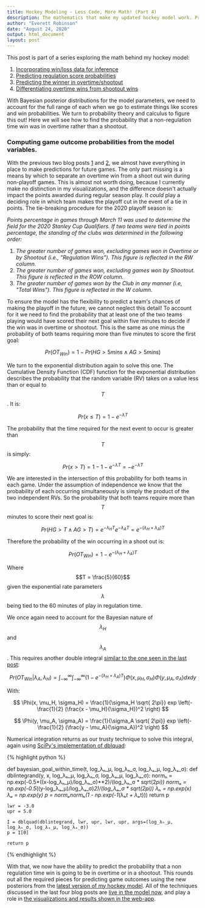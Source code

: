 ```yaml
---
title: Hockey Modeling - Less Code, More Math! (Part 4)
description: The mathematics that make my updated hockey model work. Predicting if a win is in shootout or overtime from the model variables.
author: "Everett Robinson"
date: "August 24, 2020"
output: html_document
layout: post
---
```


This post is part of a series exploring the math behind my hockey model:

1. [Incorporating win/loss data for inference](/2020/08/20/hockey-modeling-less-code-more-math-1.html)
2. [Predicting regulation score probabilities](/2020/08/22/hockey-modeling-less-code-more-math-2.html)
3. [Predicting the winner in overtime/shootout](/2020/08/23/hockey-modeling-less-code-more-math-3.html)
4. [Differentiating overtime wins from shootout wins](/2020/08/24/hockey-modeling-less-code-more-math-4.html)

With Bayesian posterior distributions for the model parameters, we need to account for the full range of each when we go to estimate things like scores and win probabilities. We turn to probability theory and calculus to figure this out! Here we will see how to find the probability that a non-regulation time win was in overtime rather than a shootout.

### Computing game outcome probabilities from the model variables.

With the previous two blog posts [1](/2020/08/22/hockey-modeling-less-code-more-math-2.html) and [2](/2020/08/23/hockey-modeling-less-code-more-math-3.html), we almost have everything in place to make predictions for future games. The only part missing is a means by which to separate an overtime win from a shoot out win during non-playoff games. This is almost not worth doing, because I currently make no distinction in my visualizations, and the difference doesn't actually impact the points awarded during regular season play. It *could*  play a deciding role in which team makes the playoff cut in the event of a tie in points. The tie-breaking procedure for the 2020 playoff season is:

*Points percentage in games through March 11 was used to determine the field for the 2020 Stanley Cup Qualifiers. If two teams were tied in points percentage, the standing of the clubs was determined in the following order:*

1. *The greater number of games won, excluding games won in Overtime or by Shootout (i.e., "Regulation Wins"). This figure is reflected in the RW column.*
2. *The greater number of games won, excluding games won by Shootout. This figure is reflected in the ROW column.*
3. *The greater number of games won by the Club in any manner (i.e, "Total Wins"). This figure is reflected in the W column.*

To ensure the model has the flexibility to predict a team's chances of making the playoff in the future, we cannot neglect this detail! To account for it we need to find the probability that at least one of the two teams playing would have scored their next goal within five minutes to decide if the win was in overtime or shootout. This is the same as one minus the probability of both teams requiring more than five minutes to score the first goal:

$$Pr(OT_{Win}) = 1 - Pr(HG \gt 5mins \land AG \gt 5 mins) $$

We turn to the exponential distribution again to solve this one. The Cumulative Density Function (CDF) function for the exponential distribution describes the probability that the random variable (RV) takes on a value less than or equal to $$T$$. It is:

$$Pr(x \leq T) =  1 - e^{-\lambda T} $$

The probability that the time required for the next event to occur is greater than $$T$$ is simply:

$$Pr(x \gt T) = 1 - 1 - e^{-\lambda T} = - e^{-\lambda T} $$

We are interested in the intersection of this probability for both teams in each game. Under the assumption of independence we know that the probability of each occurring simultaneously is simply the product of the two independent RVs. So the probability that both teams require more than $$T$$ minutes to score their next goal is:

$$ Pr(HG \gt T \land AG \gt T) = e^{-\lambda_H T} e^{-\lambda_A T} = e^{-(\lambda_H + \lambda_A)T} $$

Therefore the probability of the win occurring in a shoot out is: 

$$Pr(OT_{Win}) = 1 - e^{-(\lambda_H + \lambda_A)T} $$

Where $$T = \frac{5}{60}$$ given the exponential rate parameters $$\lambda$$ being tied to the 60 minutes of play in regulation time.

We once again need to account for the Bayesian nature of $$\lambda_H$$ and $$\lambda_A$$. This requires another double integral [similar to the one seen in the last post](/2020/08/23/hockey-modeling-less-code-more-math-3.html):

$$Pr(OT_{Win}|\lambda_A, \lambda_H) = \int^{\infty}_{-\infty} \int^{\infty}_{-\infty} (1 - e^{-(\lambda_H + \lambda_A)T}) \Phi(x, \mu_H, \sigma_H) \Phi(y, \mu_A, \sigma_A) dx dy$$

With:

$$ \Phi(x, \mu_H, \sigma_H) = \frac{1}{\sigma_H \sqrt{ 2\pi}} exp \left(-\frac{1}{2} (\frac{x - \mu_H}{\sigma_H})^2 \right) $$

$$ \Phi(y, \mu_A, \sigma_A) = \frac{1}{\sigma_A \sqrt{ 2\pi}} exp \left(-\frac{1}{2} (\frac{y - \mu_A}{\sigma_A})^2 \right) $$

Numerical integration returns as our trusty technique to solve this integral, again using [SciPy's implementation of dblquad](https://docs.scipy.org/doc/scipy/reference/generated/scipy.integrate.dblquad.html):

{% highlight python %}

def bayesian_goal_within_time(t, log_λₕ_μ, log_λₕ_σ, log_λₐ_μ, log_λₐ_σ):
    def dblintegrand(y, x, log_λₕ_μ, log_λₕ_σ, log_λₐ_μ, log_λₐ_σ):
        normₕ = np.exp(-0.5*((x-log_λₕ_μ)/log_λₕ_σ)**2)/(log_λₕ_σ * sqrt(2*pi))
        normₐ = np.exp(-0.5*((y-log_λₐ_μ)/log_λₐ_σ)**2)/(log_λₐ_σ * sqrt(2*pi))
        λₕ = np.exp(x)
        λₐ = np.exp(y)
        p = normₐ*normₕ*(1 - np.exp(-1*(λₕ*t + λₐ*t)))
        return p

    lwr = -3.0
    upr = 5.0

    I = dblquad(dblintegrand, lwr, upr, lwr, upr, args=(log_λₕ_μ, log_λₕ_σ, log_λₐ_μ, log_λₐ_σ))
    p = I[0]

    return p

{% endhighlight %}

With that, we now have the ability to predict the probability that a non regulation time win is going to be in overtime or in a shootout. This rounds out all the required pieces for predicting game outcomes using the new posteriors from the [latest version of my hockey model](http://everettsprojects.com/2020/08/18/modeling-the-nhl-better.html). All of the techniques discussed in the last four blog posts are [live in the model now](https://github.com/evjrob/bayes-bet), and play a role in [the visualizations and results shown in the web-app](https://bayesbet.everettsprojects.com).